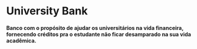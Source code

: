 <!doctype html>
<head>
  <meta charset="utf-8"/>
  <h1>University Bank</h1>
  <h4>Banco com o propósito de ajudar os universitários na vida financeira, fornecendo créditos pra o estudante não ficar desamparado na sua vida acadêmica.</h2> 
</head>

 <body>

 </body>
 
</html>

<!--<img src= "https://user-images.githubusercontent.com/90344096/143771913-e962e320-fc76-4326-9207-d37f990a8706.png"/>-->
<!--adicionar imagem-->

